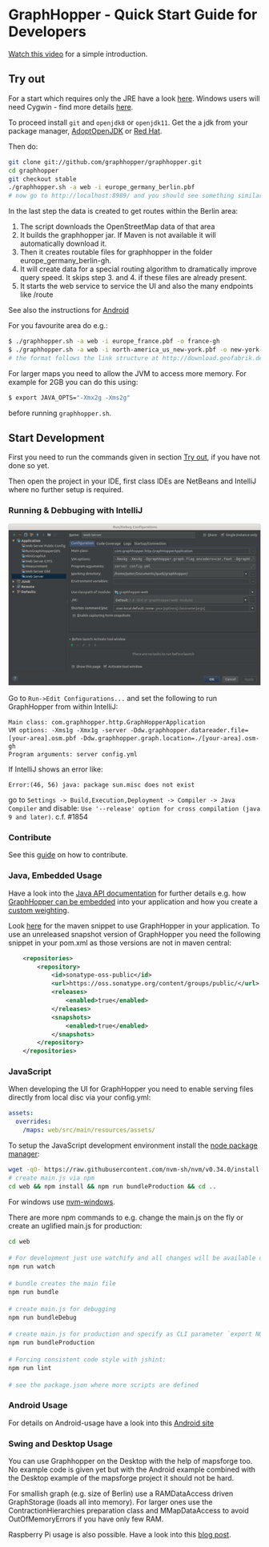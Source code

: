 # GraphHopper - Quick Start Guide for Developers

[Watch this video](https://www.youtube.com/watch?v=HBVe_E5j0TM) for a simple introduction.

## Try out

For a start which requires only the JRE have a look [here](../web/quickstart.md). 
Windows users will need Cygwin - find more details [here](./windows-setup.md).

To proceed install `git` and `openjdk8` or `openjdk11`. Get the a jdk from your package manager, 
[AdoptOpenJDK](https://adoptopenjdk.net/) or [Red Hat](https://github.com/ojdkbuild/ojdkbuild/releases).

Then do:

```bash
git clone git://github.com/graphhopper/graphhopper.git
cd graphhopper
git checkout stable
./graphhopper.sh -a web -i europe_germany_berlin.pbf
# now go to http://localhost:8989/ and you should see something similar to GraphHopper Maps: https://graphhopper.com/maps/
```

In the last step the data is created to get routes within the Berlin area:

  1. The script downloads the OpenStreetMap data of that area
  2. It builds the graphhopper jar. If Maven is not available it will automatically download it.
  3. Then it creates routable files for graphhopper in the folder europe_germany_berlin-gh. 
  4. It will create data for a special routing algorithm to dramatically improve query speed. It skips step 3. and 4. if these files are already present.
  5. It starts the web service to service the UI and also the many endpoints like /route

See also the instructions for [Android](../android/index.md)

For you favourite area do e.g.:

```bash
$ ./graphhopper.sh -a web -i europe_france.pbf -o france-gh
$ ./graphhopper.sh -a web -i north-america_us_new-york.pbf -o new-york-gh
# the format follows the link structure at http://download.geofabrik.de
```

For larger maps you need to allow the JVM to access more memory. For example for 2GB you can do this using:
```bash
$ export JAVA_OPTS="-Xmx2g -Xms2g"
```
before running `graphhopper.sh`.

## Start Development

First you need to run the commands given in section [Try out](#try-out), if you have not done so yet.

Then open the project in your IDE, first class IDEs are NetBeans and IntelliJ where no further setup is required.

### Running & Debbuging with IntelliJ

![intelliJ run config](./images/intellij-run-config.png)

Go to `Run->Edit Configurations...` and set the following to run GraphHopper from within IntelliJ:
```
Main class: com.graphhopper.http.GraphHopperApplication
VM options: -Xms1g -Xmx1g -server -Ddw.graphhopper.datareader.file=[your-area].osm.pbf -Ddw.graphhopper.graph.location=./[your-area].osm-gh
Program arguments: server config.yml
```

If IntelliJ shows an error like: 
```
Error:(46, 56) java: package sun.misc does not exist
```
go to `Settings -> Build,Execution,Deployment -> Compiler -> Java Compiler` and disable: 
`Use '--release' option for cross compilation (java 9 and later)`. c.f. #1854

### Contribute

See this [guide](../../CONTRIBUTING.md) on how to contribute.

### Java, Embedded Usage

Have a look into the [Java API documentation](../index.md#developer) for further details e.g. how [GraphHopper can
be embedded](./routing.md) into your application and how you create a [custom weighting](./weighting.md).

Look [here](https://github.com/graphhopper/graphhopper#maven) for the maven snippet to use GraphHopper in your
application. To use an unreleased snapshot version of GraphHopper you need the following snippet in your pom.xml
as those versions are not in maven central:

```xml
    <repositories>
        <repository>
            <id>sonatype-oss-public</id>
            <url>https://oss.sonatype.org/content/groups/public/</url>
            <releases>
                <enabled>true</enabled>
            </releases>
            <snapshots>
                <enabled>true</enabled>
            </snapshots>
        </repository>
    </repositories>
```

### JavaScript

When developing the UI for GraphHopper you need to enable serving files
directly from local disc via your config.yml:

```yml
assets:
  overrides:
    /maps: web/src/main/resources/assets/
```

To setup the JavaScript development environment install the [node package
manager](https://github.com/nvm-sh/nvm):

```bash
wget -qO- https://raw.githubusercontent.com/nvm-sh/nvm/v0.34.0/install.sh | bash && \. $HOME/.nvm/nvm.sh && nvm install
# create main.js via npm
cd web && npm install && npm run bundleProduction && cd ..
```

For windows use [nvm-windows](https://github.com/coreybutler/nvm-windows).

There are more npm commands to e.g. change the main.js on the fly or create an uglified main.js for
production:

```bash
cd web

# For development just use watchify and all changes will be available on refresh:
npm run watch

# bundle creates the main file
npm run bundle

# create main.js for debugging
npm run bundleDebug

# create main.js for production and specify as CLI parameter `export NODE_ENV=development` which `options_*.js` file should be selected
npm run bundleProduction

# Forcing consistent code style with jshint:
npm run lint

# see the package.json where more scripts are defined
```

### Android Usage
 
For details on Android-usage have a look into this [Android site](../android/index.md)

### Swing and Desktop Usage

You can use Graphhopper on the Desktop with the help of mapsforge too. No example code is given yet 
but with the Android example combined with the Desktop example of the mapsforge project it should not be hard.

For smallish graph (e.g. size of Berlin) use a RAMDataAccess driven GraphStorage (loads all into memory).
For larger ones use the ContractionHierarchies preparation class and MMapDataAccess to avoid OutOfMemoryErrors if you have only few RAM. 

Raspberry Pi usage is also possible. Have a look into this [blog post](https://karussell.wordpress.com/2014/01/09/road-routing-on-raspberry-pi-with-graphhopper/).
